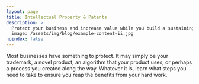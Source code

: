 ```yaml
---
layout: page
title: Intellectual Property & Patents
description: >
  Protect your business and increase value while you build a sustaining company
  image: /assets/img/blog/example-content-ii.jpg
noindex: false
---
```


Most businesses have something to protect. It may simply be your trademark, a novel product, an algorithm that your product uses, or perhaps a process you created along the way. Whatever it is, learn what steps you need to take to ensure you reap the benefits from your hard work.
